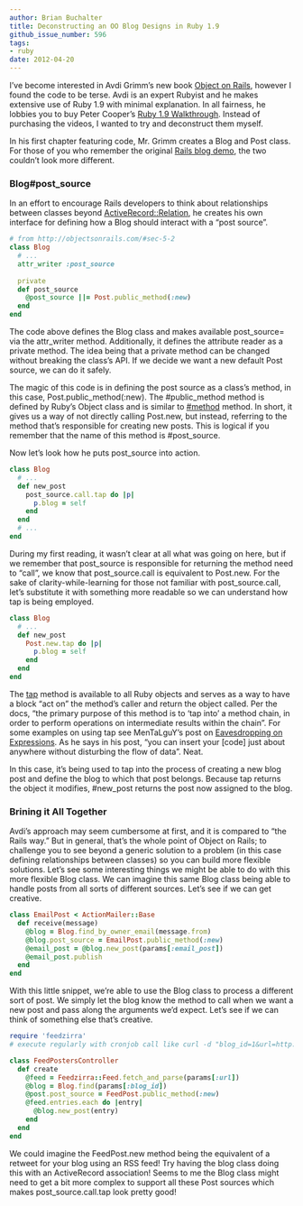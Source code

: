```yaml
---
author: Brian Buchalter
title: Deconstructing an OO Blog Designs in Ruby 1.9
github_issue_number: 596
tags:
- ruby
date: 2012-04-20
---
```




I’ve become interested in Avdi Grimm’s new book [Object on Rails](http://objectsonrails.com), however I found the code to be terse. Avdi is an expert Rubyist and he makes extensive use of Ruby 1.9 with minimal explanation. In all fairness, he lobbies you to buy Peter Cooper’s [Ruby 1.9 Walkthrough](https://web.archive.org/web/20120415074700/http://www.rubyinside.com/19walkthrough/). Instead of purchasing the videos, I wanted to try and deconstruct them myself.

In his first chapter featuring code, Mr. Grimm creates a Blog and Post class. For those of you who remember the original [Rails blog demo](https://www.youtube.com/watch?v=Gzj723LkRJY), the two couldn’t look more different. 

### Blog#post_source

In an effort to encourage Rails developers to think about relationships between classes beyond [ActiveRecord::Relation](http://api.rubyonrails.org/classes/ActiveRecord/Relation.html), he creates his own interface for defining how a Blog should interact with a “post source”.

```ruby
# from http://objectsonrails.com/#sec-5-2
class Blog
  # ...
  attr_writer :post_source
  
  private
  def post_source
    @post_source ||= Post.public_method(:new)
  end
end
```

The code above defines the Blog class and makes available post_source= via the attr_writer method. Additionally, it defines the attribute reader as a private method. The idea being that a private method can be changed without breaking the class’s API. If we decide we want a new default Post source, we can do it safely.

The magic of this code is in defining the post source as a class’s method, in this case, Post.public_method(:new). The #public_method method is defined by Ruby’s Object class and is similar to [#method](https://ruby-doc.org/core-1.9.3/Object.html#method-i-method) method. In short, it gives us a way of not directly calling Post.new, but instead, referring to the method that’s responsible for creating new posts. This is logical if you remember that the name of this method is #post_source.

Now let’s look how he puts post_source into action.

```ruby
class Blog
  # ...
  def new_post
    post_source.call.tap do |p|
      p.blog = self
    end
  end
  # ...
end
```

During my first reading, it wasn’t clear at all what was going on here, but if we remember that post_source is responsible for returning the method need to “call”, we know that post_source.call is equivalent to Post.new. For the sake of clarity-while-learning for those not familiar with post_source.call, let’s substitute it with something more readable so we can understand how tap is being employed.

```ruby
class Blog
  # ...
  def new_post
    Post.new.tap do |p|
      p.blog = self
    end
  end
end
```

The [tap](https://ruby-doc.org/core-1.9.3/Object.html#method-i-tap) method is available to all Ruby objects and serves as a way to have a block “act on” the method’s caller and return the object called. Per the docs, “the primary purpose of this method is to ‘tap into’ a method chain, in order to perform operations on intermediate results within the chain”. For some examples on using tap see MenTaLguY’s post on [Eavesdropping on Expressions](https://web.archive.org/web/20120430225959/http://moonbase.rydia.net/mental/blog/programming/eavesdropping-on-expressions). As he says in his post, “you can insert your [code] just about anywhere without disturbing the flow of data”. Neat.

In this case, it’s being used to tap into the process of creating a new blog post and define the blog to which that post belongs. Because tap returns the object it modifies, #new_post returns the post now assigned to the blog.

### Brining it All Together

Avdi’s approach may seem cumbersome at first, and it is compared to “the Rails way.” But in general, that’s the whole point of Object on Rails; to challenge you to see beyond a generic solution to a problem (in this case defining relationships between classes) so you can build more flexible solutions. Let’s see some interesting things we might be able to do with this more flexible Blog class. We can imagine this same Blog class being able to handle posts from all sorts of different sources. Let’s see if we can get creative.

```ruby
class EmailPost < ActionMailer::Base
  def receive(message)
    @blog = Blog.find_by_owner_email(message.from)
    @blog.post_source = EmailPost.public_method(:new)
    @email_post = @blog.new_post(params[:email_post])
    @email_post.publish
  end
end
```

With this little snippet, we’re able to use the Blog class to process a different sort of post. We simply let the blog know the method to call when we want a new post and pass along the arguments we’d expect. Let’s see if we can think of something else that’s creative.

```ruby
require 'feedzirra'
# execute regularly with cronjob call like curl -d "blog_id=1&url=http://somefeed.com" http://myblog.com/feed_poster"

class FeedPostersController
  def create
    @feed = Feedzirra::Feed.fetch_and_parse(params[:url])
    @blog = Blog.find(params[:blog_id])
    @post.post_source = FeedPost.public_method(:new)
    @feed.entries.each do |entry|
      @blog.new_post(entry)
    end
  end
end
```

We could imagine the FeedPost.new method being the equivalent of a retweet for your blog using an RSS feed! Try having the blog class doing this with an ActiveRecord association! Seems to me the Blog class might need to get a bit more complex to support all these Post sources which makes post_source.call.tap look pretty good!


